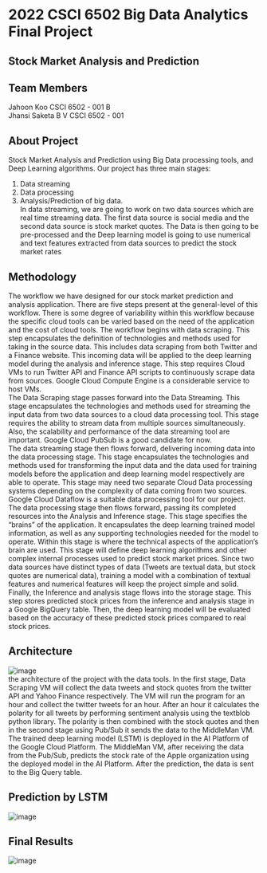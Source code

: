 # 2022 CSCI 6502 Big Data Analytics Final Project
## Stock Market Analysis and Prediction 
## Team Members 
Jahoon Koo         CSCI 6502 - 001 B <br>
Jhansi Saketa B V  CSCI 6502 - 001
## About Project 
Stock Market Analysis and Prediction using Big Data
processing tools, and Deep Learning algorithms. Our project
has three main stages:
1. Data streaming
2. Data processing
3. Analysis/Prediction of big data.
<br>In data streaming, we are going to work on two data sources
which are real time streaming data. The first data source is
social media and the second data source is stock market quotes.
The Data is then going to be pre-processed and the Deep
learning model is going to use numerical and text features
extracted from data sources to predict the stock market rates
## Methodology
The workflow we have designed for our stock market prediction and analysis application. There are five steps present at the general-level of this workflow. There is some degree of variability within this workflow because the specific cloud tools can be varied based on the need of the application and the cost of cloud tools.
The workflow begins with data scraping. This step encapsulates the definition of technologies and methods used for taking in the source data. This includes data scraping from both Twitter and a Finance website. This incoming data will be applied to the deep learning model during the analysis and inference stage. This step requires Cloud VMs to run Twitter API and Finance API scripts to continuously scrape data from sources. Google Cloud Compute Engine is a considerable service to host VMs.  
The Data Scraping stage passes forward into the Data Streaming. This stage encapsulates the technologies and methods used for streaming the input data from two data sources to a cloud data processing tool. This stage requires the ability to stream data from multiple sources simultaneously. Also, the scalability and performance of the data streaming tool are important.  Google Cloud PubSub is a good candidate for now.  
The data streaming stage then flows forward, delivering incoming data into the data processing stage. This stage encapsulates the technologies and methods used for transforming the input data and the data used for training models before the application and deep learning model respectively are able to operate. This stage may need two separate Cloud Data processing systems depending on the complexity of data coming from two sources. Google Cloud Dataflow is a suitable data processing tool for our project.
The data processing stage then flows forward, passing its completed resources into the Analysis and Inference stage. This stage specifies the “brains” of the application. It encapsulates the deep learning trained model information, as well as any supporting technologies needed for the model to operate. Within this stage is where the technical aspects of the application’s brain are used. This stage will define deep learning algorithms and other complex internal processes used to predict stock market prices. Since two data sources have distinct types of data (Tweets are textual data, but stock quotes are numerical data), training a model with a combination of textual features and numerical features will keep the project simple and solid.
Finally, the Inference and analysis stage flows into the storage stage. This step stores predicted stock prices from the inference and analysis stage in a Google BigQuery table. Then, the deep learning model will be evaluated based on the accuracy of these predicted stock prices compared to real stock prices.

## Architecture 
![image](https://github.com/jahoon1998/CU-Boulder-CSCI-6502-Big-Data-Analytics-Final-Project/blob/main/Final_project%20Jahoon_Koo_Jhansi_Saketa/images/architecture.png)
<br>the architecture of the project with the data
tools. In the first stage, Data Scraping VM will collect the data
tweets and stock quotes from the twitter API and Yahoo
Finance respectively. The VM will run the program for an hour
and collect the twitter tweets for an hour. After an hour it
calculates the polarity for all tweets by performing sentiment
analysis using the textblob python library. The polarity is then
combined with the stock quotes and then in the second stage
using Pub/Sub it sends the data to the MiddleMan VM.
The trained deep learning model (LSTM) is deployed in the AI
Platform of the Google Cloud Platform. The MiddleMan VM,
after receiving the data from the Pub/Sub, predicts the stock
rate of the Apple organization using the deployed model in the
AI Platform. After the prediction, the data is sent to the Big
Query table. 
## Prediction by LSTM
![image](https://github.com/jahoon1998/CU-Boulder-CSCI-6502-Big-Data-Analytics-Final-Project/blob/main/Final_project%20Jahoon_Koo_Jhansi_Saketa/images/prediction_by_lstm.png)
## Final Results 
![image](https://github.com/jahoon1998/CU-Boulder-CSCI-6502-Big-Data-Analytics-Final-Project/blob/main/Final_project%20Jahoon_Koo_Jhansi_Saketa/images/bigquery_results.png)

